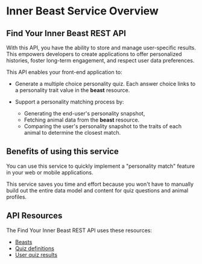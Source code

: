 
# Inner Beast Service Overview

## Find Your Inner Beast REST API

With this API, you have the ability to store and manage user-specific results. This empowers developers to create applications to offer personalized histories, foster long-term engagement, and respect user data preferences.

This API enables your front-end application to:

* Generate a multiple choice personality quiz. Each answer choice links to a personality trait value in the **beast** resource. 
  
* Support a personality matching process by:
  * Generating the end-user's personality snapshot, 
  * Fetching animal data from the **beast** resource. 
  * Comparing the user's personality snapshot to the traits of each animal to determine the closest match. 

## Benefits of using this service

You can use this service to quickly implement a "personality match" feature in your web or mobile applications.

This service saves you time and effort because you won't have to manually build out the entire data model and content for quiz questions and animal profiles.

## API Resources

The Find Your Inner Beast REST API uses these resources:

* [Beasts](../api/beasts.md)
* [Quiz definitions](../api/quizdefinitions.md)
* [User quiz results](../api/userquizresults.md) 
